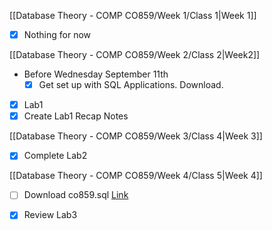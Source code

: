 [[Database Theory - COMP CO859/Week 1/Class 1|Week 1]]

- [x] Nothing for now

[[Database Theory - COMP CO859/Week 2/Class 2|Week2]]
- Before Wednesday September 11th
	- [x] Get set up with SQL Applications. Download.
- [x] Lab1
- [x] Create Lab1 Recap Notes

[[Database Theory - COMP CO859/Week 3/Class 4|Week 3]]

- [x] Complete Lab2

[[Database Theory - COMP CO859/Week 4/Class 5|Week 4]]

- [ ] Download co859.sql [Link](https://mycanvas.mohawkcollege.ca/courses/107243/pages/student-resources)
- [x] Review Lab3





 

